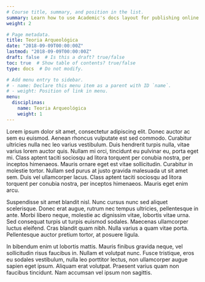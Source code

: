 ```yaml
---
# Course title, summary, and position in the list.
summary: Learn how to use Academic's docs layout for publishing online courses, software documentation, and tutorials.
weight: 2

# Page metadata.
title: Teoria Arqueológica
date: "2018-09-09T00:00:00Z"
lastmod: "2018-09-09T00:00:00Z"
draft: false  # Is this a draft? true/false
toc: true  # Show table of contents? true/false
type: docs  # Do not modify.

# Add menu entry to sidebar.
# - name: Declare this menu item as a parent with ID `name`.
# - weight: Position of link in menu.
menu:
  disciplinas:
    name: Teoria Arqueológica
    weight: 1
---
```


Lorem ipsum dolor sit amet, consectetur adipiscing elit. Donec auctor ac sem eu euismod. Aenean rhoncus vulputate est sed commodo. Curabitur ultricies nulla nec leo varius vestibulum. Duis hendrerit turpis nulla, vitae varius lorem auctor quis. Nullam mi orci, tincidunt eu pulvinar eu, porta eget mi. Class aptent taciti sociosqu ad litora torquent per conubia nostra, per inceptos himenaeos. Mauris ornare eget est vitae sollicitudin. Curabitur in molestie tortor. Nullam sed purus at justo gravida malesuada ut sit amet sem. Duis vel ullamcorper lacus. Class aptent taciti sociosqu ad litora torquent per conubia nostra, per inceptos himenaeos. Mauris eget enim arcu.

Suspendisse sit amet blandit nisl. Nunc cursus nunc sed aliquet scelerisque. Donec erat augue, rutrum nec tempus ultricies, pellentesque in ante. Morbi libero neque, molestie ac dignissim vitae, lobortis vitae urna. Sed consequat turpis ut turpis euismod sodales. Maecenas ullamcorper luctus eleifend. Cras blandit quam nibh. Nulla varius a quam vitae porta. Pellentesque auctor pretium tortor, at posuere ligula.

In bibendum enim ut lobortis mattis. Mauris finibus gravida neque, vel sollicitudin risus faucibus in. Nullam et volutpat nunc. Fusce tristique, eros eu sodales vestibulum, nulla leo porttitor lectus, non ullamcorper augue sapien eget ipsum. Aliquam erat volutpat. Praesent varius quam non faucibus tincidunt. Nam accumsan vel ipsum non sagittis.